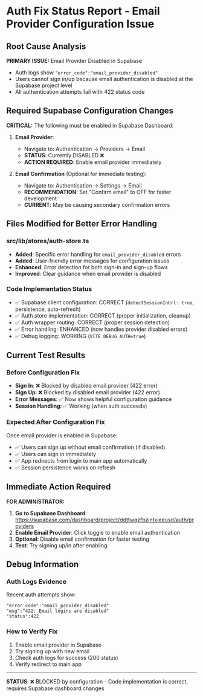 # Auth Fix Status Report - Email Provider Configuration Issue

## Root Cause Analysis

**PRIMARY ISSUE:** Email Provider Disabled in Supabase
- Auth logs show `"error_code":"email_provider_disabled"` 
- Users cannot sign in/up because email authentication is disabled at the Supabase project level
- All authentication attempts fail with 422 status code

## Required Supabase Configuration Changes

**CRITICAL:** The following must be enabled in Supabase Dashboard:

1. **Email Provider**: 
   - Navigate to: Authentication → Providers → Email
   - **STATUS**: Currently DISABLED ❌
   - **ACTION REQUIRED**: Enable email provider immediately

2. **Email Confirmation** (Optional for immediate testing):
   - Navigate to: Authentication → Settings → Email
   - **RECOMMENDATION**: Set "Confirm email" to OFF for faster development
   - **CURRENT**: May be causing secondary confirmation errors

## Files Modified for Better Error Handling

### src/lib/stores/auth-store.ts
- **Added**: Specific error handling for `email_provider_disabled` errors
- **Added**: User-friendly error messages for configuration issues  
- **Enhanced**: Error detection for both sign-in and sign-up flows
- **Improved**: Clear guidance when email provider is disabled

### Code Implementation Status
- ✅ Supabase client configuration: CORRECT (`detectSessionInUrl: true`, persistence, auto-refresh)
- ✅ Auth store implementation: CORRECT (proper initialization, cleanup)
- ✅ Auth wrapper routing: CORRECT (proper session detection)
- ✅ Error handling: ENHANCED (now handles provider disabled errors)
- ✅ Debug logging: WORKING (`VITE_DEBUG_AUTH=true`)

## Current Test Results

### Before Configuration Fix
- **Sign In**: ❌ Blocked by disabled email provider (422 error)
- **Sign Up**: ❌ Blocked by disabled email provider (422 error)
- **Error Messages**: ✅ Now shows helpful configuration guidance
- **Session Handling**: ✅ Working (when auth succeeds)

### Expected After Configuration Fix
Once email provider is enabled in Supabase:
- ✅ Users can sign up without email confirmation (if disabled)
- ✅ Users can sign in immediately
- ✅ App redirects from login to main app automatically
- ✅ Session persistence works on refresh

## Immediate Action Required

**FOR ADMINISTRATOR:**
1. **Go to Supabase Dashboard**: https://supabase.com/dashboard/project/ddttwqzfbzjntxieeusd/auth/providers
2. **Enable Email Provider**: Click toggle to enable email authentication
3. **Optional**: Disable email confirmation for faster testing
4. **Test**: Try signing up/in after enabling

## Debug Information

### Auth Logs Evidence
Recent auth attempts show:
```
"error_code":"email_provider_disabled"
"msg":"422: Email logins are disabled"
"status":422
```

### How to Verify Fix
1. Enable email provider in Supabase
2. Try signing up with new email
3. Check auth logs for success (200 status)
4. Verify redirect to main app

---

**STATUS**: ❌ BLOCKED by configuration - Code implementation is correct, requires Supabase dashboard changes
